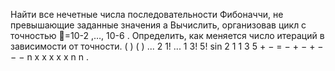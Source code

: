 Найти все нечетные числа последовательности Фибоначчи, не превышающие заданные значения a
Вычислить, организовав цикл с точностью =10-2
,…, 10-6
. Определить, как
меняется число итераций в зависимости от точности.
( )
( )
...
2 1!
... 1
3! 5!
sin
2 1
1
3 5
+
−
= − + − + −
−
−
n
x x x
x x
n
n
.
